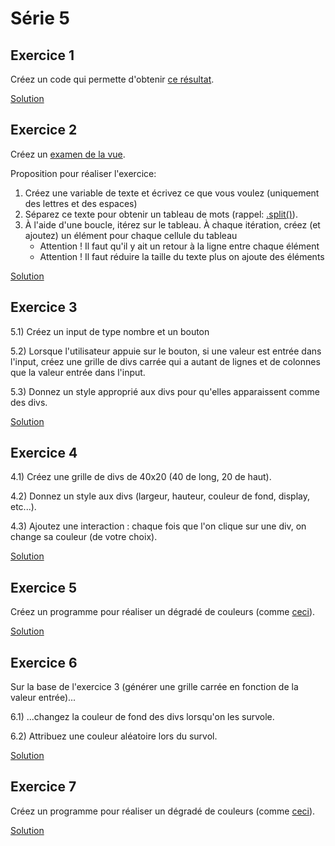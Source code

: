 # Série 5

## Exercice 1

Créez un code qui permette d'obtenir [ce résultat](https://zupimages.net/up/18/46/c10j.png).

[Solution](solutions/exercice_1.html)

## Exercice 2

Créez un [examen de la vue](https://zupimages.net/up/18/46/9b7p.png).

Proposition pour réaliser l'exercice:

1. Créez une variable de texte et écrivez ce que vous voulez (uniquement des lettres et des espaces)
2. Séparez ce texte pour obtenir un tableau de mots (rappel: [.split()](https://developer.mozilla.org/fr/docs/Web/JavaScript/Reference/Objets_globaux/String/split)).
3. À l'aide d'une boucle, itérez sur le tableau. À chaque itération, créez (et ajoutez) un élément pour chaque cellule du tableau
   - Attention ! Il faut qu'il y ait un retour à la ligne entre chaque élément
   - Attention ! Il faut réduire la taille du texte plus on ajoute des éléments

[Solution](solutions/exercice_2.html)

## Exercice 3

5.1) Créez un input de type nombre et un bouton

5.2) Lorsque l'utilisateur appuie sur le bouton, si une valeur est entrée dans l'input, créez une grille de divs carrée qui a autant de lignes et de colonnes que la valeur entrée dans l'input.

5.3) Donnez un style approprié aux divs pour qu'elles apparaissent comme des divs.

[Solution](solutions/exercice_3.html)

## Exercice 4

4.1) Créez une grille de divs de 40x20 (40 de long, 20 de haut).

4.2) Donnez un style aux divs (largeur, hauteur, couleur de fond, display, etc...).

4.3) Ajoutez une interaction : chaque fois que l'on clique sur une div, on change sa couleur (de votre choix).

[Solution](solutions/exercice_4.html)

## Exercice 5

Créez un programme pour réaliser un dégradé de couleurs (comme [ceci](https://zupimages.net/up/18/48/q3ks.png)).

[Solution](solutions/exercice_5.html)

## Exercice 6

Sur la base de l'exercice 3 (générer une grille carrée en fonction de la valeur entrée)...

6.1) ...changez la couleur de fond des divs lorsqu'on les survole.

6.2) Attribuez une couleur aléatoire lors du survol.

[Solution](solutions/exercice_6.html)

## Exercice 7

Créez un programme pour réaliser un dégradé de couleurs (comme [ceci](https://zupimages.net/up/18/48/q3ks.png)).

[Solution](solutions/exercice_7.html)
